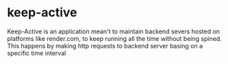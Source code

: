 # keep-active

Keep-Active is an application mean't to maintain backend severs hosted on platforms like render.com, to keep running all the time without being spined.
This happens by making http requests to backend server basing on a specific time interval
